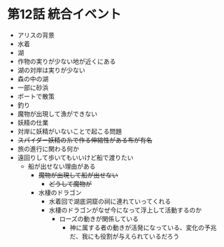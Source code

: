 # 第12話 統合イベント
- アリスの背景
- 水着
- 湖
- 作物の実りが少ない地が近くにある
- 湖の対岸は実りが少ない
- 森の中の湖
- 一部に砂浜
- ボートで散策
- 釣り
- 魔物が出現して漁ができない
- 妖精の仕業
- 対岸に妖精がいないことで起こる問題
- ~~スパイダー妖精の糸で作る伸縮性がある布が有名~~
- 旅の進行に関わる何か
- 遠回りして歩いてもいいけど船で渡りたい
  - 船が出せない理由がある
    - ~~魔物が出現して船が出せない~~
      - ~~どうして魔物が~~
    - 水棲のドラゴン
      - 水着回で湖底洞窟の祠に連れていってくれる
      - 水棲のドラゴンがなぜ今になって浮上して活動するのか
        - ローズの動きが関係している
          - 神に属する者の動きが活発になっている、変化の予兆だ、我にも役割が与えられているだろう
